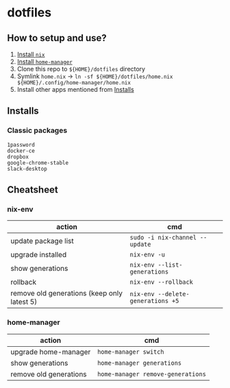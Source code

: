 # dotfiles

## How to setup and use?

1. [Install `nix`](https://zero-to-nix.com/concepts/nix-installer)
2. [Install `home-manager`](https://nix-community.github.io/home-manager/index.html)
3. Clone this repo to `${HOME}/dotfiles` directory
4. Symlink `home.nix` -> `ln -sf ${HOME}/dotfiles/home.nix ${HOME}/.config/home-manager/home.nix`
5. Install other apps mentioned from [Installs](#installs)

## Installs

### Classic packages

```plain
1password
docker-ce
dropbox
google-chrome-stable
slack-desktop
```

## Cheatsheet

### nix-env

| action       | cmd    |
|-------------------------------------------- | --------------------------------- |
| update package list                         | `sudo -i nix-channel --update`      |
| upgrade installed                           | `nix-env -u`                        |
| show generations                            | `nix-env --list-generations`        |
| rollback                                    | `nix-env --rollback`                |
| remove old generations (keep only latest 5) | `nix-env --delete-generations +5`   |

### home-manager

| action                 | cmd                             |
|------------------------|---------------------------------|
| upgrade home-manager   | `home-manager switch`             |
| show generations       | `home-manager generations`        |
| remove old generations | `home-manager remove-generations` |

